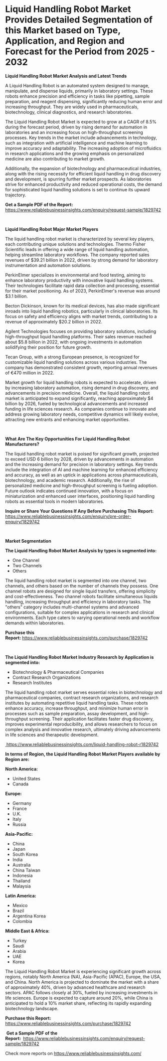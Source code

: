 <p><h1>Liquid Handling Robot Market Provides Detailed Segmentation of this Market based on Type, Application, and Region and Forecast for the Period from 2025 - 2032</h1></p><p><strong>Liquid Handling Robot Market Analysis and Latest Trends</strong></p>
<p><p>A Liquid Handling Robot is an automated system designed to manage, manipulate, and dispense liquids, primarily in laboratory settings. These robots enhance precision and efficiency in tasks like pipetting, sample preparation, and reagent dispensing, significantly reducing human error and increasing throughput. They are widely used in pharmaceuticals, biotechnology, clinical diagnostics, and research laboratories.</p><p>The Liquid Handling Robot Market is expected to grow at a CAGR of 8.5% during the forecast period, driven by rising demand for automation in laboratories and an increasing focus on high-throughput screening processes. Key trends in the market include advancements in technology, such as integration with artificial intelligence and machine learning to improve accuracy and adaptability. The increasing adoption of microfluidics in research applications and the growing emphasis on personalized medicine are also contributing to market growth.</p><p>Additionally, the expansion of biotechnology and pharmaceutical industries, along with the rising necessity for efficient liquid handling in drug discovery and development, is spurring further market prospects. As laboratories strive for enhanced productivity and reduced operational costs, the demand for sophisticated liquid handling solutions is set to continue its upward trajectory.</p></p>
<p><strong>Get a Sample PDF of the Report:&nbsp;</strong> <a href="https://www.reliablebusinessinsights.com/enquiry/request-sample/1829742?utm_campaign=3439&utm_medium=2&utm_source=Github&utm_content=ia&utm_term=11042025&utm_id=liquid-handling-robot">https://www.reliablebusinessinsights.com/enquiry/request-sample/1829742</a></p>
<p>&nbsp;</p>
<p><strong>Liquid Handling Robot Major Market Players</strong></p>
<p><p>The liquid handling robot market is characterized by several key players, each contributing unique solutions and technologies. Thermo Fisher Scientific leads in offering a wide range of liquid handling automation, helping streamline laboratory workflows. The company reported sales revenues of $39.21 billion in 2022, driven by strong demand for laboratory instrumentation and automation solutions.</p><p>PerkinElmer specializes in environmental and food testing, aiming to enhance laboratory productivity with innovative liquid handling systems. Their technologies facilitate rapid data collection and processing, essential for their market positioning. As of 2023, PerkinElmer's revenue was around $3.1 billion.</p><p>Becton Dickinson, known for its medical devices, has also made significant inroads into liquid handling robotics, particularly in clinical laboratories. Its focus on safety and efficiency aligns with market trends, contributing to a revenue of approximately $20.2 billion in 2022.</p><p>Agilent Technologies focuses on providing laboratory solutions, including high-throughput liquid handling platforms. Their sales revenue reached about $5.8 billion in 2022, with ongoing investments in automation solidifying their position for future growth.</p><p>Tecan Group, with a strong European presence, is recognized for customizable liquid handling solutions across various industries. The company has demonstrated consistent growth, reporting annual revenues of €470 million in 2022. </p><p>Market growth for liquid handling robots is expected to accelerate, driven by increasing laboratory automation, rising demand in drug discovery, and advancements in precision medicine. Overall, the liquid handling robot market is anticipated to expand significantly, reaching approximately $4 billion by 2026, fueled by technological advancements and increased funding in life sciences research. As companies continue to innovate and address growing laboratory needs, competitive dynamics will likely evolve, attracting new entrants and enhancing market opportunities.</p></p>
<p>&nbsp;</p>
<p><strong>What Are The Key Opportunities For Liquid Handling Robot Manufacturers?</strong></p>
<p><p>The liquid handling robot market is poised for significant growth, projected to exceed USD 6 billion by 2028, driven by advancements in automation and the increasing demand for precision in laboratory settings. Key trends include the integration of AI and machine learning for enhanced efficiency and accuracy, as well as an uptick in applications across pharmaceuticals, biotechnology, and academic research. Additionally, the rise of personalized medicine and high-throughput screening is fueling adoption. Future outlook indicates continued innovation, with a focus on miniaturization and enhanced user interfaces, positioning liquid handling robots as essential tools in modern laboratories.</p></p>
<p><strong>Inquire or Share Your Questions If Any Before Purchasing This Report:</strong> <a href="https://www.reliablebusinessinsights.com/enquiry/pre-order-enquiry/1829742?utm_campaign=3439&utm_medium=2&utm_source=Github&utm_content=ia&utm_term=11042025&utm_id=liquid-handling-robot">https://www.reliablebusinessinsights.com/enquiry/pre-order-enquiry/1829742</a></p>
<p>&nbsp;</p>
<p><strong>Market Segmentation</strong></p>
<p><strong>The Liquid Handling Robot Market Analysis by types is segmented into:</strong></p>
<p><ul><li>One Channel</li><li>Two Channels</li><li>Others</li></ul></p>
<p><p>The liquid handling robot market is segmented into one channel, two channels, and others based on the number of channels they possess. One channel robots are designed for single liquid transfers, offering simplicity and cost-effectiveness. Two channel robots facilitate simultaneous liquids handling, increasing throughput and efficiency in laboratory tasks. The "others" category includes multi-channel systems and advanced configurations, suitable for complex applications in research and clinical environments. Each type caters to varying operational needs and workflow demands within laboratories.</p></p>
<p><strong>Purchase this Report:&nbsp;</strong><a href="https://www.reliablebusinessinsights.com/purchase/1829742?utm_campaign=3439&utm_medium=2&utm_source=Github&utm_content=ia&utm_term=11042025&utm_id=liquid-handling-robot">https://www.reliablebusinessinsights.com/purchase/1829742</a></p>
<p>&nbsp;</p>
<p><strong>The Liquid Handling Robot Market Industry Research by Application is segmented into:</strong></p>
<p><ul><li>Biotechnology & Pharmaceutical Companies</li><li>Contract Research Organizations</li><li>Research Institutes</li></ul></p>
<p><p>The liquid handling robot market serves essential roles in biotechnology and pharmaceutical companies, contract research organizations, and research institutes by automating repetitive liquid handling tasks. These robots enhance accuracy, increase throughput, and minimize human error in processes such as sample preparation, assay development, and high-throughput screening. Their application facilitates faster drug discovery, improves experimental reproducibility, and allows researchers to focus on complex analysis and innovative research, ultimately driving advancements in life sciences and therapeutic development.</p></p>
<p><a href="https://www.reliablebusinessinsights.com/liquid-handling-robot-r1829742?utm_campaign=3439&utm_medium=2&utm_source=Github&utm_content=ia&utm_term=11042025&utm_id=liquid-handling-robot">&nbsp;https://www.reliablebusinessinsights.com/liquid-handling-robot-r1829742</a></p>
<p><strong>In terms of Region, the Liquid Handling Robot Market Players available by Region are:</strong></p>
<p>
    <p> <strong> North America: </strong>
        <ul>
            <li>United States</li>
            <li>Canada</li>
        </ul>
        </p> 
    <p> <strong> Europe: </strong>
        <ul>
            <li>Germany</li>
            <li>France</li>
            <li>U.K.</li>
            <li>Italy</li>
            <li>Russia</li>
        </ul>
        </p> 
    <p> <strong> Asia-Pacific: </strong>
        <ul>
            <li>China</li>
            <li>Japan</li>
            <li>South Korea</li>
            <li>India</li>
            <li>Australia</li>
            <li>China Taiwan</li>
            <li>Indonesia</li>
            <li>Thailand</li>
            <li>Malaysia</li>
        </ul>
        </p> 
    <p> <strong> Latin America: </strong>
        <ul>
            <li>Mexico</li>
            <li>Brazil</li>
            <li>Argentina Korea</li>
            <li>Colombia</li>
        </ul>
        </p> 
    <p> <strong> Middle East & Africa: </strong>
        <ul>
            <li>Turkey</li>
            <li>Saudi</li>
            <li>Arabia</li>
            <li>UAE</li>
            <li>Korea</li>
        </ul>
    </p>
    </p>
<p><p>The Liquid Handling Robot Market is experiencing significant growth across regions, notably North America (NA), Asia-Pacific (APAC), Europe, the USA, and China. North America is projected to dominate the market with a share of approximately 40%, driven by advanced healthcare and research sectors. APAC follows closely at 30%, fueled by increasing investments in life sciences. Europe is expected to capture around 20%, while China is anticipated to hold a 10% market share, reflecting its rapidly expanding biotechnology landscape.</p></p>
<p><strong>Purchase this Report: </strong><a href="https://www.reliablebusinessinsights.com/purchase/1829742?utm_campaign=3439&utm_medium=2&utm_source=Github&utm_content=ia&utm_term=11042025&utm_id=liquid-handling-robot">https://www.reliablebusinessinsights.com/purchase/1829742</a></p>
<p>&nbsp;<strong>Get a Sample PDF of the Report:&nbsp;&nbsp;</strong><a href="https://www.reliablebusinessinsights.com/enquiry/request-sample/1829742?utm_campaign=3439&utm_medium=2&utm_source=Github&utm_content=ia&utm_term=11042025&utm_id=liquid-handling-robot">https://www.reliablebusinessinsights.com/enquiry/request-sample/1829742</a></p>
<p><strong></strong></p>
<p>Check more reports on <a href="https://www.reliablebusinessinsights.com/?utm_campaign=3439&utm_medium=2&utm_source=Github&utm_content=ia&utm_term=11042025&utm_id=liquid-handling-robot">https://www.reliablebusinessinsights.com/</a></p>